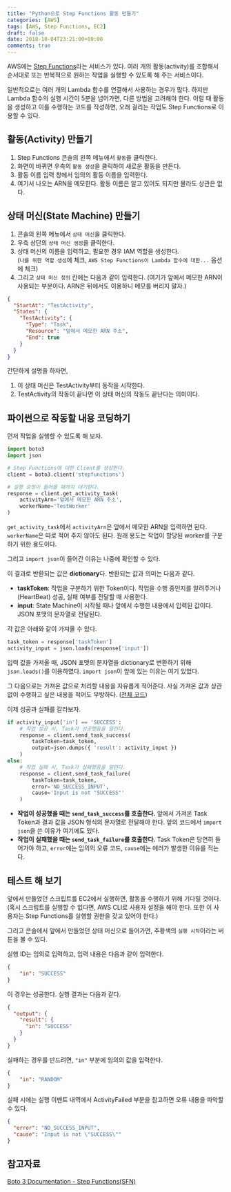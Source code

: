 ```yaml
---
title: "Python으로 Step Functions 활동 만들기"
categories: [AWS]
tags: [AWS, Step Functions, EC2]
draft: false
date: 2018-10-04T23:21:00+09:00
comments: true
---
```


AWS에는 [Step Functions](https://aws.amazon.com/ko/step-functions/)라는 서비스가 있다. 여러 개의 활동(activity)를 조합해서 순서대로 또는 반복적으로 원하는 작업을 실행할 수 있도록 해 주는 서비스이다. 

일반적으로는 여러 개의 Lambda 함수를 연결해서 사용하는 경우가 많다. 하지만 Lambda 함수의 실행 시간이 5분을 넘어가면, 다른 방법을 고려해야 한다. 이럴 때 활동을 생성하고 이를 수행하는 코드를 작성하면, 오래 걸리는 작업도 Step Functions로 이용할 수 있다. 

## 활동(Activity) 만들기

1. Step Functions 콘솔의 왼쪽 메뉴에서 `활동`을 클릭한다. 
2. 화면이 바뀌면 우측의 `활동 생성`을 클릭하여 새로운 활동을 만든다.
3. 활동 이름 입력 창에서 임의의 활동 이름을 입력한다.
4. 여기서 나오는 ARN을 메모한다. 활동 이름은 알고 있어도 되지만 몰라도 상관은 없다.

## 상태 머신(State Machine) 만들기

1. 콘솔의 왼쪽 메뉴에서 `상태 머신`을 클릭한다. 
2. 우측 상단의 `상태 머신 생성`을 클릭한다.
3. 상태 머신의 이름을 입력하고, 필요한 경우 IAM 역할을 생성한다. <br/> (`나를 위한 역할 생성`에 체크, `AWS Step Functions이 Lambda 함수에 대한...` 옵션에 체크)
4. 그리고 `상태 머신 정의` 칸에는 다음과 같이 입력한다. (여기가 앞에서 메모한 ARN이 사용되는 부분이다. ARN은 뒤에서도 이용하니 메모를 버리지 말자.)

```json
{
  "StartAt": "TestActivity",
  "States": {
    "TestActivity": {
      "Type": "Task",
      "Resource": "앞에서 메모한 ARN 주소",
      "End": true
    }
  }
}
```

간단하게 설명을 하자면, 

1. 이 상태 머신은 TestActivity부터 동작을 시작한다.
2. TestActivity의 작동이 끝나면 이 상태 머신의 작동도 끝난다는 의미이다. 

## 파이썬으로 작동할 내용 코딩하기

먼저 작업을 실행할 수 있도록 해 보자. 

```python
import boto3
import json

# Step Functions에 대한 Client를 생성한다. 
client = boto3.client('stepfunctions')

# 실행 요청이 들어올 때까지 대기한다.
response = client.get_activity_task(
    activityArn='앞에서 메모한 ARN 주소',
    workerName='TestWorker'
)
```

`get_activity_task`에서 `activityArn`은 앞에서 메모한 ARN을 입력하면 된다. `workerName`은 따로 적어 주지 않아도 된다. 원래 용도는 작업이 할당된 worker를 구분하기 위한 용도이다. 

그리고 `import json`이 들어간 이유는 나중에 확인할 수 있다.

이 결과로 반환되는 값은 **dictionary**다. 반환되는 값과 의미는 다음과 같다.

* **taskToken**: 작업을 구분하기 위한 Token이다. 작업을 수행 중인지를 알려주거나(HeartBeat) 성공, 실패 여부를 전달할 때 사용한다.
* **input**: State Machine이 시작될 때나 앞에서 수행한 내용에서 입력된 값이다. JSON 포맷의 문자열로 전달된다.

각 값은 아래와 같이 가져올 수 있다.

```python
task_token = response['taskToken']
activity_input = json.loads(response['input'])
```

입력 값을 가져올 때, JSON 포맷의 문자열을 dictionary로 변환하기 위해 `json.loads()`를 이용하였다. `import json`이 앞에 있는 이유는 여기 있었다. 

그 다음으로는 가져온 값으로 처리할 내용을 자유롭게 적어준다. 사실 가져온 값과 상관 없이 수행하고 싶은 내용을 적어도 무방하다. ([전체 코드](https://gist.github.com/rubysoho07/4892af6d47e364ebb976b715738e3163))

이제 성공과 실패를 갈라보자.

```python
if activity_input['in'] == 'SUCCESS':
    # 작업 성공 시, Task가 성공했음을 알린다.
    response = client.send_task_success(
        taskToken=task_token,
        output=json.dumps({ 'result': activity_input })
    )
else:
    # 작업 실패 시, Task가 실패했음을 알린다.
    response = client.send_task_failure(
        taskToken=task_token,
        error='NO_SUCCESS_INPUT',
        cause='Input is not "SUCCESS"'
    )
```

* **작업이 성공했을 때는 `send_task_success`를 호출한다.** 앞에서 가져온 Task Token과 결과 값을 JSON 형식의 문자열로 전달해야 한다. 앞의 코드에서 `import json`을 쓴 이유가 여기에도 있다.
* **작업이 실패했을 때는 `send_task_failure`를 호출한다.** Task Token은 당연히 들어가야 하고, `error`에는 임의의 오류 코드, `cause`에는 에러가 발생한 이유를 적는다. 

## 테스트 해 보기

앞에서 만들었던 스크립트를 EC2에서 실행하면, 활동을 수행하기 위해 기다릴 것이다. (혹시 스크립트를 실행할 수 없다면, AWS CLI로 사용자 설정을 해야 한다. 또한 이 사용자는 Step Functions를 실행할 권한을 갖고 있어야 한다.)

그리고 콘솔에서 앞에서 만들었던 상태 머신으로 들어가면, 주황색의 `실행 시작`이라는 버튼을 볼 수 있다. 

실행 ID는 임의로 입력하고, 입력 내용은 다음과 같이 입력한다.

```json
{
    "in": "SUCCESS"
}
```

이 경우는 성공한다. 실행 결과는 다음과 같다. 

```json
{
  "output": {
    "result": {
      "in": "SUCCESS"
    }
  }
}
```

실패하는 경우를 만드려면, `"in"` 부분에 임의의 값을 입력한다.

```json
{
    "in": "RANDOM"
}
```

실패 시에는 실행 이벤트 내역에서 ActivityFailed 부분을 참고하면 오류 내용을 파악할 수 있다. 

```json
{
  "error": "NO_SUCCESS_INPUT",
  "cause": "Input is not \"SUCCESS\""
}
```

## 참고자료

[Boto 3 Documentation - Step Functions(SFN)](https://boto3.amazonaws.com/v1/documentation/api/latest/reference/services/stepfunctions.html)